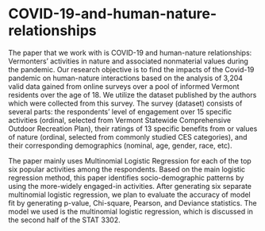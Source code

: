 # COVID-19-and-human-nature-relationships
The paper that we work with is COVID-19 and human-nature relationships: Vermonters’ activities in nature and associated nonmaterial values during the pandemic. Our research objective is to find the impacts of the Covid-19 pandemic on human-nature interactions based on the analysis of 3,204 valid data gained from online surveys over a pool of informed Vermont residents over the age of 18. We utilize the dataset published by the authors which were collected from this survey. The survey (dataset) consists of several parts: the respondents’ level of engagement over 15 specific activities (ordinal, selected from Vermont Statewide Comprehensive Outdoor Recreation Plan), their ratings of 13 specific benefits from or values of nature (ordinal, selected from commonly studied CES categories), and their corresponding demographics (nominal, age, gender, race, etc). 

The paper mainly uses Multinomial Logistic Regression for each of the top six popular activities among the respondents. Based on the main logistic
regression method, this paper identifies socio-demographic patterns by using the more-widely engaged-in activities. After generating six separate multinomial logistic regression, we plan to evaluate the accuracy of model fit by generating p-value, Chi-square,
Pearson, and Deviance statistics. The model we used is the multinomial logistic regression, which is discussed in the second half of the STAT 3302. 
